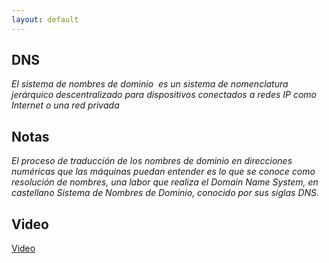 ```yaml
---
layout: default
---
```


## DNS

_El sistema de nombres de dominio ​ es un sistema de nomenclatura jerárquico descentralizado para dispositivos conectados a redes IP como Internet o una red privada_

## Notas

_El proceso de traducción de los nombres de dominio en direcciones numéricas que las máquinas puedan entender es lo que se conoce como resolución de nombres, una labor que realiza el Domain Name System, en castellano Sistema de Nombres de Dominio, conocido por sus siglas DNS._

## Video

[Video](https://youtu.be/_6d7BgY6_sU)